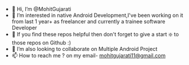 - 👋 Hi, I’m @MohitGujarati
- 👀 I’m interested in  native Android Development,I've been working on it from last 1 year+ as freelancer and currently a trainee software Developer 
- 🌱 If you find these repos helpful then don't forget to give a start ❇️ to those repos on Github  :)
- 💞️ I’m also looking to collaborate on Multiple Android Project
- 📫 How to reach me ? on my email- mohitgujarati11@gmail.com

<!---
MohitGujarati/MohitGujarati is a ✨ special ✨ repository because its `README.md` (this file) appears on your GitHub profile.
You can click the Preview link to take a look at your changes.
--->
